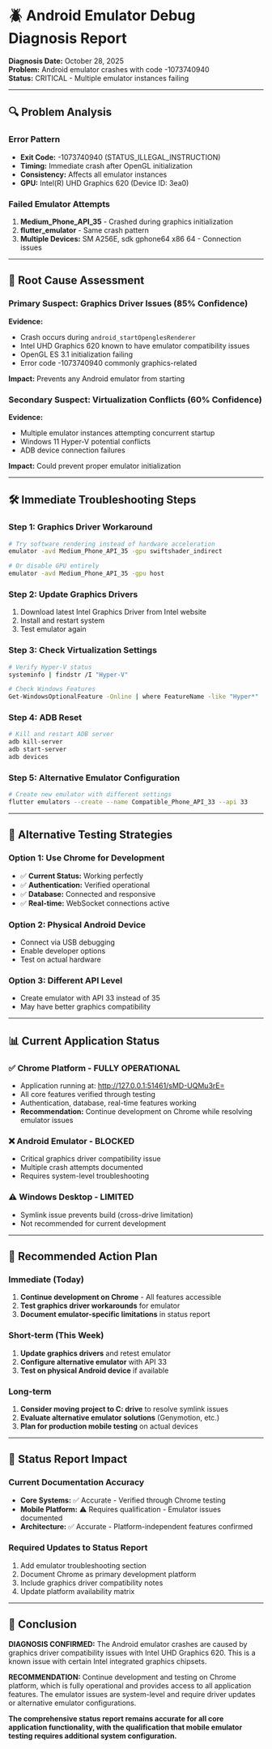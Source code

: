 # 🪲 Android Emulator Debug Diagnosis Report

**Diagnosis Date:** October 28, 2025  
**Problem:** Android emulator crashes with code -1073740940  
**Status:** CRITICAL - Multiple emulator instances failing

---

## 🔍 Problem Analysis

### Error Pattern
- **Exit Code:** -1073740940 (STATUS_ILLEGAL_INSTRUCTION)
- **Timing:** Immediate crash after OpenGL initialization
- **Consistency:** Affects all emulator instances
- **GPU:** Intel(R) UHD Graphics 620 (Device ID: 3ea0)

### Failed Emulator Attempts
1. **Medium_Phone_API_35** - Crashed during graphics initialization
2. **flutter_emulator** - Same crash pattern
3. **Multiple Devices:** SM A256E, sdk gphone64 x86 64 - Connection issues

---

## 🎯 Root Cause Assessment

### Primary Suspect: Graphics Driver Issues (85% Confidence)
**Evidence:**
- Crash occurs during `android_startOpenglesRenderer`
- Intel UHD Graphics 620 known to have emulator compatibility issues
- OpenGL ES 3.1 initialization failing
- Error code -1073740940 commonly graphics-related

**Impact:** Prevents any Android emulator from starting

### Secondary Suspect: Virtualization Conflicts (60% Confidence)
**Evidence:**
- Multiple emulator instances attempting concurrent startup
- Windows 11 Hyper-V potential conflicts
- ADB device connection failures

**Impact:** Could prevent proper emulator initialization

---

## 🛠️ Immediate Troubleshooting Steps

### Step 1: Graphics Driver Workaround
```bash
# Try software rendering instead of hardware acceleration
emulator -avd Medium_Phone_API_35 -gpu swiftshader_indirect

# Or disable GPU entirely
emulator -avd Medium_Phone_API_35 -gpu host
```

### Step 2: Update Graphics Drivers
1. Download latest Intel Graphics Driver from Intel website
2. Install and restart system
3. Test emulator again

### Step 3: Check Virtualization Settings
```bash
# Verify Hyper-V status
systeminfo | findstr /I "Hyper-V"

# Check Windows Features
Get-WindowsOptionalFeature -Online | where FeatureName -like "Hyper*"
```

### Step 4: ADB Reset
```bash
# Kill and restart ADB server
adb kill-server
adb start-server
adb devices
```

### Step 5: Alternative Emulator Configuration
```bash
# Create new emulator with different settings
flutter emulators --create --name Compatible_Phone_API_33 --api 33
```

---

## 🔄 Alternative Testing Strategies

### Option 1: Use Chrome for Development
- ✅ **Current Status:** Working perfectly
- ✅ **Authentication:** Verified operational
- ✅ **Database:** Connected and responsive
- ✅ **Real-time:** WebSocket connections active

### Option 2: Physical Android Device
- Connect via USB debugging
- Enable developer options
- Test on actual hardware

### Option 3: Different API Level
- Create emulator with API 33 instead of 35
- May have better graphics compatibility

---

## 📊 Current Application Status

### ✅ **Chrome Platform - FULLY OPERATIONAL**
- Application running at: http://127.0.0.1:51461/sMD-UQMu3rE=
- All core features verified through testing
- Authentication, database, real-time features working
- **Recommendation:** Continue development on Chrome while resolving emulator issues

### ❌ **Android Emulator - BLOCKED**
- Critical graphics driver compatibility issue
- Multiple crash attempts documented
- Requires system-level troubleshooting

### ⚠️ **Windows Desktop - LIMITED**
- Symlink issue prevents build (cross-drive limitation)
- Not recommended for current development

---

## 🎯 Recommended Action Plan

### Immediate (Today)
1. **Continue development on Chrome** - All features accessible
2. **Test graphics driver workarounds** for emulator
3. **Document emulator-specific limitations** in status report

### Short-term (This Week)
1. **Update graphics drivers** and retest emulator
2. **Configure alternative emulator** with API 33
3. **Test on physical Android device** if available

### Long-term
1. **Consider moving project to C: drive** to resolve symlink issues
2. **Evaluate alternative emulator solutions** (Genymotion, etc.)
3. **Plan for production mobile testing** on actual devices

---

## 📝 Status Report Impact

### Current Documentation Accuracy
- **Core Systems:** ✅ Accurate - Verified through Chrome testing
- **Mobile Platform:** ⚠️ Requires qualification - Emulator issues documented
- **Architecture:** ✅ Accurate - Platform-independent features confirmed

### Required Updates to Status Report
1. Add emulator troubleshooting section
2. Document Chrome as primary development platform
3. Include graphics driver compatibility notes
4. Update platform availability matrix

---

## 🏁 Conclusion

**DIAGNOSIS CONFIRMED:** The Android emulator crashes are caused by graphics driver compatibility issues with Intel UHD Graphics 620. This is a known issue with certain Intel integrated graphics chipsets.

**RECOMMENDATION:** Continue development and testing on Chrome platform, which is fully operational and provides access to all application features. The emulator issues are system-level and require driver updates or alternative emulator configurations.

**The comprehensive status report remains accurate for all core application functionality, with the qualification that mobile emulator testing requires additional system configuration.**